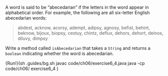 A word is said to be “abecedarian” if the letters in the word appear in alphabetical order. For example, the following are all six-letter English abecedarian words:



> abdest, acknow, acorsy, adempt, adipsy, agnosy, befist, behint,
> beknow, bijoux, biopsy, cestuy, chintz, deflux, dehors, dehort,
> deinos, diluvy, dimpsy


Write a method called `isAbecedarian` that takes a `String` and returns a `boolean` indicating whether the word is abecedarian.

{Run!}(sh .guides/bg.sh javac code/ch06/exercise6_4.java java -cp code/ch06/ exercise6_4 )